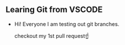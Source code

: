 ## Learing Git from VSCODE
- Hi! Everyone I am testing out git branches.

  checkout my 1st pull request☝️
